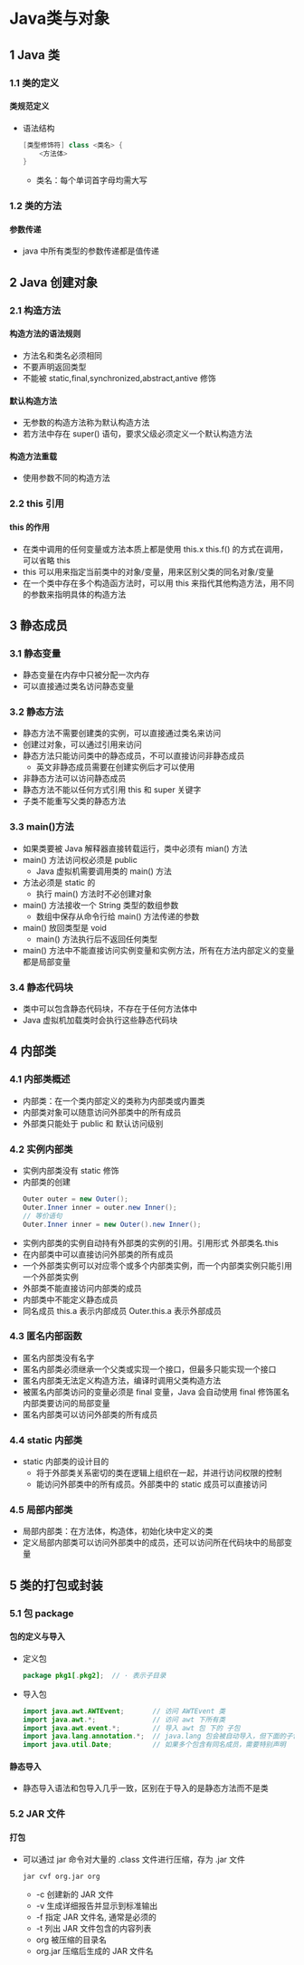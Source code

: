 <link rel=stylesheet href=style.css>

<h1> Java类与对象 </h1>
<h2> 1 Java 类 </h2>
<h3> 1.1 类的定义 </h3>
<h4> 类规范定义 </h4>

  - 语法结构
    ```java
    [类型修饰符] class <类名> {
        <方法体>
    }
    ```
    - 类名：每个单词首字母均需大写

<h3> 1.2 类的方法 </h3>
<h4> 参数传递 </h4>

  - java 中所有类型的参数传递都是值传递

<h2> 2 Java 创建对象 </h2>
<h3> 2.1 构造方法 </h3>
<h4> 构造方法的语法规则 </h4>

  - 方法名和类名必须相同
  - 不要声明返回类型
  - 不能被 static,final,synchronized,abstract,antive 修饰

<h4> 默认构造方法 </h4>

  - 无参数的构造方法称为默认构造方法
  - 若方法中存在 super() 语句，要求父级必须定义一个默认构造方法

<h4> 构造方法重载 </h4>

  - 使用参数不同的构造方法

<h3> 2.2 this 引用 </h3>
<h4> this 的作用 </h4>

  - 在类中调用的任何变量或方法本质上都是使用 this.x this.f() 的方式在调用，可以省略 this
  - this 可以用来指定当前类中的对象/变量，用来区别父类的同名对象/变量
  - 在一个类中存在多个构造函方法时，可以用 this 来指代其他构造方法，用不同的参数来指明具体的构造方法

<h2> 3 静态成员 </h2>
<h3> 3.1 静态变量 </h3>

  - 静态变量在内存中只被分配一次内存
  - 可以直接通过类名访问静态变量

<h3> 3.2 静态方法 </h3>

  - 静态方法不需要创建类的实例，可以直接通过类名来访问
  - 创建过对象，可以通过引用来访问
  - 静态方法只能访问类中的静态成员，不可以直接访问非静态成员
    - 英文非静态成员需要在创建实例后才可以使用
  - 非静态方法可以访问静态成员
  - 静态方法不能以任何方式引用 this 和 super 关键字
  - 子类不能重写父类的静态方法

<h3> 3.3 main()方法 </h3>

  - 如果类要被 Java 解释器直接转载运行，类中必须有 mian() 方法
  - main() 方法访问权必须是 public
    - Java 虚拟机需要调用类的 main() 方法
  - 方法必须是 static 的
    - 执行 main() 方法时不必创建对象
  - main() 方法接收一个 String 类型的数组参数
    - 数组中保存从命令行给 main() 方法传递的参数
  - main() 放回类型是 void
    - main() 方法执行后不返回任何类型
  - main() 方法中不能直接访问实例变量和实例方法，所有在方法内部定义的变量都是局部变量

<h3> 3.4 静态代码块 </h3>

  - 类中可以包含静态代码块，不存在于任何方法体中
  - Java 虚拟机加载类时会执行这些静态代码块

<h2> 4 内部类 </h2>
<h3> 4.1 内部类概述 </h3>

  - 内部类：在一个类内部定义的类称为内部类或内置类
  - 内部类对象可以随意访问外部类中的所有成员
  - 外部类只能处于 public 和 默认访问级别

<h3> 4.2 实例内部类  </h3>

  - 实例内部类没有 static 修饰
  - 内部类的创建
    ```java
    Outer outer = new Outer();
    Outer.Inner inner = outer.new Inner();
    // 等价语句
    Outer.Inner inner = new Outer().new Inner();
    ```
  - 实例内部类的实例自动持有外部类的实例的引用。引用形式 外部类名.this
  - 在内部类中可以直接访问外部类的所有成员
  - 一个外部类实例可以对应零个或多个内部类实例，而一个内部类实例只能引用一个外部类实例
  - 外部类不能直接访问内部类的成员
  - 内部类中不能定义静态成员
  - 同名成员 this.a 表示内部成员 Outer.this.a 表示外部成员

<h3> 4.3 匿名内部函数 </h3>

  - 匿名内部类没有名字
  - 匿名内部类必须继承一个父类或实现一个接口，但最多只能实现一个接口
  - 匿名内部类无法定义构造方法，编译时调用父类构造方法
  - 被匿名内部类访问的变量必须是 final 变量，Java 会自动使用 final 修饰匿名内部类要访问的局部变量
  - 匿名内部类可以访问外部类的所有成员

<h3> 4.4 static 内部类 </h3>

  - static 内部类的设计目的
    - 将于外部类关系密切的类在逻辑上组织在一起，并进行访问权限的控制
    - 能访问外部类中的所有成员。外部类中的 static 成员可以直接访问

<h3> 4.5 局部内部类 </h3>

  - 局部内部类：在方法体，构造体，初始化块中定义的类
  - 定义局部内部类可以访问外部类中的成员，还可以访问所在代码块中的局部变量

<h2> 5 类的打包或封装 </h2>
<h3> 5.1 包 package </h3>
<h4> 包的定义与导入 </h4>

  - 定义包
    ```java
    package pkg1[.pkg2];  // · 表示子目录
    ```
  - 导入包
    ```java
    import java.awt.AWTEvent;       // 访问 AWTEvent 类
    import java.awt.*;              // 访问 awt 下所有类
    import java.awt.event.*;        // 导入 awt 包 下的 子包
    import java.lang.annotation.*;  // java.lang 包会被自动导入，但下面的子包需要显示声明
    import java.util.Date;          // 如果多个包含有同名成员，需要特别声明
    ```

<h4> 静态导入 </h4>

  - 静态导入语法和包导入几乎一致，区别在于导入的是静态方法而不是类

<h3> 5.2 JAR 文件 </h3>
<h4> 打包 </h4>

  - 可以通过 jar 命令对大量的 .class 文件进行压缩，存为 .jar 文件
    ```
    jar cvf org.jar org
    ```
    - -c 创建新的 JAR 文件
    - -v 生成详细报告并显示到标准输出
    - -f 指定 JAR 文件名, 通常是必须的
    - -t 列出 JAR 文件包含的内容列表
    - org 被压缩的目录名
    - org.jar 压缩后生成的 JAR 文件名